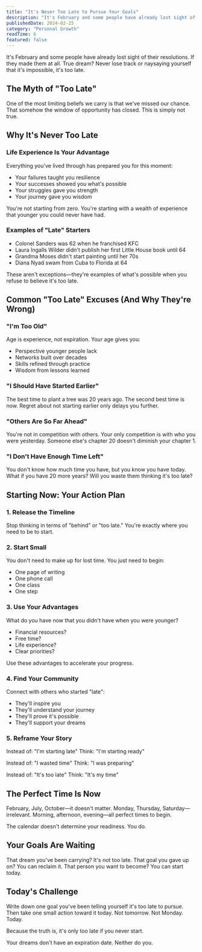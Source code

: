 ```yaml
---
title: "It's Never Too Late to Pursue Your Goals"
description: "It's February and some people have already lost sight of their resolutions. If they made them at all. True dream? Never lose track or naysaying yourself that it's impossible, it's too late."
publishedDate: 2024-02-25
category: "Personal Growth"
readTime: 6
featured: false
---
```


It's February and some people have already lost sight of their resolutions. If they made them at all. True dream? Never lose track or naysaying yourself that it's impossible, it's too late.

## The Myth of "Too Late"

One of the most limiting beliefs we carry is that we've missed our chance. That somehow the window of opportunity has closed. This is simply not true.

## Why It's Never Too Late

### Life Experience Is Your Advantage
Everything you've lived through has prepared you for this moment:
- Your failures taught you resilience
- Your successes showed you what's possible
- Your struggles gave you strength
- Your journey gave you wisdom

You're not starting from zero. You're starting with a wealth of experience that younger you could never have had.

### Examples of "Late" Starters
- Colonel Sanders was 62 when he franchised KFC
- Laura Ingalls Wilder didn't publish her first Little House book until 64
- Grandma Moses didn't start painting until her 70s
- Diana Nyad swam from Cuba to Florida at 64

These aren't exceptions—they're examples of what's possible when you refuse to believe it's too late.

## Common "Too Late" Excuses (And Why They're Wrong)

### "I'm Too Old"
Age is experience, not expiration. Your age gives you:
- Perspective younger people lack
- Networks built over decades
- Skills refined through practice
- Wisdom from lessons learned

### "I Should Have Started Earlier"
The best time to plant a tree was 20 years ago. The second best time is now. Regret about not starting earlier only delays you further.

### "Others Are So Far Ahead"
You're not in competition with others. Your only competition is with who you were yesterday. Someone else's chapter 20 doesn't diminish your chapter 1.

### "I Don't Have Enough Time Left"
You don't know how much time you have, but you know you have today. What if you have 20 more years? Will you waste them thinking it's too late?

## Starting Now: Your Action Plan

### 1. Release the Timeline
Stop thinking in terms of "behind" or "too late." You're exactly where you need to be to start.

### 2. Start Small
You don't need to make up for lost time. You just need to begin:
- One page of writing
- One phone call
- One class
- One step

### 3. Use Your Advantages
What do you have now that you didn't have when you were younger?
- Financial resources?
- Free time?
- Life experience?
- Clear priorities?

Use these advantages to accelerate your progress.

### 4. Find Your Community
Connect with others who started "late":
- They'll inspire you
- They'll understand your journey
- They'll prove it's possible
- They'll support your dreams

### 5. Reframe Your Story
Instead of: "I'm starting late"
Think: "I'm starting ready"

Instead of: "I wasted time"
Think: "I was preparing"

Instead of: "It's too late"
Think: "It's my time"

## The Perfect Time Is Now

February, July, October—it doesn't matter. Monday, Thursday, Saturday—irrelevant. Morning, afternoon, evening—all perfect times to begin.

The calendar doesn't determine your readiness. You do.

## Your Goals Are Waiting

That dream you've been carrying? It's not too late.
That goal you gave up on? You can reclaim it.
That person you want to become? You can start today.

## Today's Challenge

Write down one goal you've been telling yourself it's too late to pursue. Then take one small action toward it today. Not tomorrow. Not Monday. Today.

Because the truth is, it's only too late if you never start.

Your dreams don't have an expiration date. Neither do you.